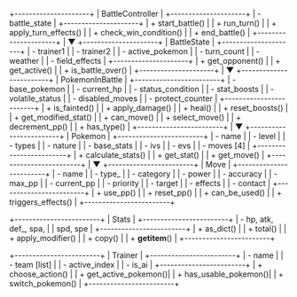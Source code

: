 +---------------------+
|   BattleController  |
+---------------------+
| - battle_state      |
+---------------------+
| + start_battle()    |
| + run_turn()        |
| + apply_turn_effects() |
| + check_win_condition() |
| + end_battle()      |
+---------------------+
          |
          ▼
+---------------------+
|     BattleState     |
+---------------------+
| - trainer1          |
| - trainer2          |
| - active_pokemon    |
| - turn_count        |
| - weather           |
| - field_effects     |
+---------------------+
| + get_opponent()    |
| + get_active()      |
| + is_battle_over()  |
+---------------------+
          |
          ▼
+------------------------+
|   PokemonInBattle      |
+------------------------+
| - base_pokemon         |
| - current_hp           |
| - status_condition     |
| - stat_boosts          |
| - volatile_status      |
| - disabled_moves       |
| - protect_counter      |
+------------------------+
| + is_fainted()         |
| + apply_damage()       |
| + heal()               |
| + reset_boosts()       |
| + get_modified_stat()  |
| + can_move()           |
| + select_move()        |
| + decrement_pp()       |
| + has_type()           |
+------------------------+
          |
          ▼
+------------------------+
|       Pokemon          |
+------------------------+
| - name                |
| - level               |
| - types               |
| - nature              |
| - base_stats          |
| - ivs                 |
| - evs                 |
| - moves [4]           |
+------------------------+
| + calculate_stats()   |
| + get_stat()          |
| + get_move()          |
+------------------------+
          |
          ▼
+------------------------+
|        Move            |
+------------------------+
| - name                |
| - type_               |
| - category            |
| - power               |
| - accuracy            |
| - max_pp              |
| - current_pp          |
| - priority            |
| - target              |
| - effects             |
| - contact             |
+------------------------+
| + use_pp()            |
| + reset_pp()          |
| + can_be_used()       |
| + triggers_effects()  |
+------------------------+

+------------------------+
|        Stats           |
+------------------------+
| - hp, atk, def_, spa,  |
|   spd, spe             |
+------------------------+
| + as_dict()           |
| + total()             |
| + apply_modifier()    |
| + copy()              |
| + __getitem__()       |
+------------------------+

+------------------------+
|        Trainer         |
+------------------------+
| - name                |
| - team [list]         |
| - active_index        |
| - is_ai               |
+------------------------+
| + choose_action()     |
| + get_active_pokemon()|
| + has_usable_pokemon()|
| + switch_pokemon()    |
+------------------------+
